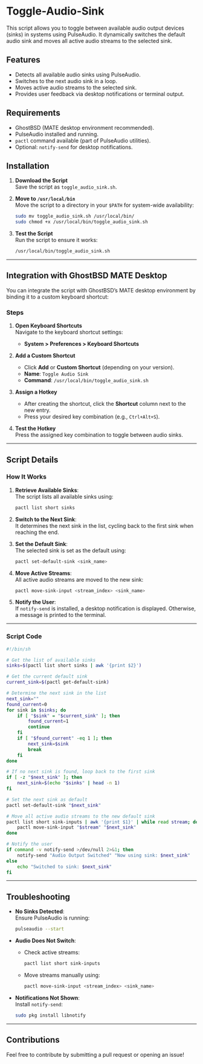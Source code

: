 # Toggle-Audio-Sink

This script allows you to toggle between available audio output devices (sinks) in systems using PulseAudio. It dynamically switches the default audio sink and moves all active audio streams to the selected sink.

## Features

- Detects all available audio sinks using PulseAudio.
- Switches to the next audio sink in a loop.
- Moves active audio streams to the selected sink.
- Provides user feedback via desktop notifications or terminal output.

## Requirements

- GhostBSD (MATE desktop environment recommended).
- PulseAudio installed and running.
- `pactl` command available (part of PulseAudio utilities).
- Optional: `notify-send` for desktop notifications.

## Installation

1. **Download the Script**  
   Save the script as `toggle_audio_sink.sh`.

2. **Move to `/usr/local/bin`**  
   Move the script to a directory in your `$PATH` for system-wide availability:
   ```bash
   sudo mv toggle_audio_sink.sh /usr/local/bin/
   sudo chmod +x /usr/local/bin/toggle_audio_sink.sh
   ```

3. **Test the Script**  
   Run the script to ensure it works:
   ```bash
   /usr/local/bin/toggle_audio_sink.sh
   ```

---

## Integration with GhostBSD MATE Desktop

You can integrate the script with GhostBSD’s MATE desktop environment by binding it to a custom keyboard shortcut:

### Steps

1. **Open Keyboard Shortcuts**  
   Navigate to the keyboard shortcut settings:
   - **System > Preferences > Keyboard Shortcuts**

2. **Add a Custom Shortcut**  
   - Click **Add** or **Custom Shortcut** (depending on your version).
   - **Name**: `Toggle Audio Sink`
   - **Command**: `/usr/local/bin/toggle_audio_sink.sh`

3. **Assign a Hotkey**  
   - After creating the shortcut, click the **Shortcut** column next to the new entry.
   - Press your desired key combination (e.g., `Ctrl+Alt+S`).

4. **Test the Hotkey**  
   Press the assigned key combination to toggle between audio sinks.

---

## Script Details

### How It Works

1. **Retrieve Available Sinks**:  
   The script lists all available sinks using:
   ```bash
   pactl list short sinks
   ```

2. **Switch to the Next Sink**:  
   It determines the next sink in the list, cycling back to the first sink when reaching the end.

3. **Set the Default Sink**:  
   The selected sink is set as the default using:
   ```bash
   pactl set-default-sink <sink_name>
   ```

4. **Move Active Streams**:  
   All active audio streams are moved to the new sink:
   ```bash
   pactl move-sink-input <stream_index> <sink_name>
   ```

5. **Notify the User**:  
   If `notify-send` is installed, a desktop notification is displayed. Otherwise, a message is printed to the terminal.

---

### Script Code

```bash
#!/bin/sh

# Get the list of available sinks
sinks=$(pactl list short sinks | awk '{print $2}')

# Get the current default sink
current_sink=$(pactl get-default-sink)

# Determine the next sink in the list
next_sink=""
found_current=0
for sink in $sinks; do
    if [ "$sink" = "$current_sink" ]; then
        found_current=1
        continue
    fi
    if [ "$found_current" -eq 1 ]; then
        next_sink=$sink
        break
    fi
done

# If no next sink is found, loop back to the first sink
if [ -z "$next_sink" ]; then
    next_sink=$(echo "$sinks" | head -n 1)
fi

# Set the next sink as default
pactl set-default-sink "$next_sink"

# Move all active audio streams to the new default sink
pactl list short sink-inputs | awk '{print $1}' | while read stream; do
    pactl move-sink-input "$stream" "$next_sink"
done

# Notify the user
if command -v notify-send >/dev/null 2>&1; then
    notify-send "Audio Output Switched" "Now using sink: $next_sink"
else
    echo "Switched to sink: $next_sink"
fi
```

---

## Troubleshooting

- **No Sinks Detected**:  
  Ensure PulseAudio is running:
  ```bash
  pulseaudio --start
  ```

- **Audio Does Not Switch**:  
  - Check active streams:
    ```bash
    pactl list short sink-inputs
    ```
  - Move streams manually using:
    ```bash
    pactl move-sink-input <stream_index> <sink_name>
    ```

- **Notifications Not Shown**:  
  Install `notify-send`:
  ```bash
  sudo pkg install libnotify
  ```

---

## Contributions

Feel free to contribute by submitting a pull request or opening an issue!
